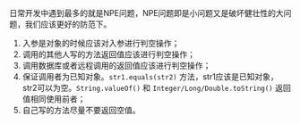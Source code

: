 日常开发中遇到最多的就是NPE问题，NPE问题即是小问题又是破坏健壮性的大问题，我们应该更好的防范下。

1. 入参是对象的时候应该对入参进行判空操作；
2. 调用的其他人写的方法返回值应该进行判空操作；
3. 调用数据库或者远程调用的返回值应该进行判空操作；
4. 保证调用者为已知对象。`str1.equals(str2)` 方法，str1应该是已知对象，str2可以为空。`String.valueOf()` 和 `Integer/Long/Double.toString()` 返回值相同使用前者；
5. 自己写的方法尽量不要返回空值。